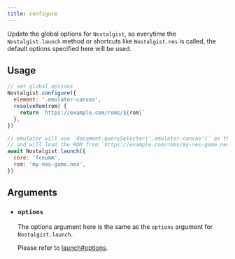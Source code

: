 ```yaml
---
title: configure
---
```


Update the global options for `Nostalgist`, so everytime the `Nostalgist.launch` method or shortcuts like `Nostalgist.nes` is called, the default options specified here will be used.

## Usage
```js
// set global options
Nostalgist.configure({
  element: '.emulator-canvas',
  resolveRom(rom) {
    return `https://example.com/roms/${rom}`
  },
})

// emulator will use `document.querySelector('.emulator-canvas')` as the default DOM element for emulating
// and will load the ROM from `https://example.com/roms/my-nes-game.nes`
await Nostalgist.launch({
  core: 'fceumm',
  rom: 'my-nes-game.nes',
})
```

## Arguments
+ ### `options`
  The options argument here is the same as the `options` argument for `Nostalgist.launch`.

  Please refer to [launch#options](/apis/launch/#options).
